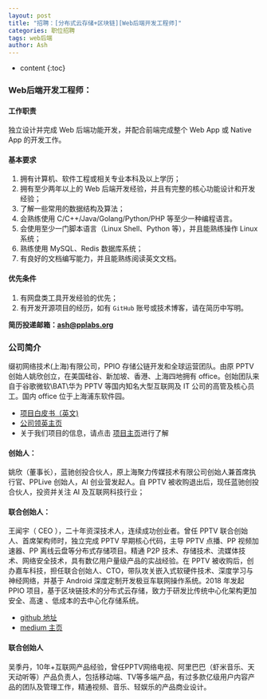 ```yaml
---
layout: post
title: "招聘：[分布式云存储+区块链][Web后端开发工程师]"
categories: 职位招聘
tags: web后端
author: Ash
---
```


* content
{:toc}

### Web后端开发工程师：

#### 工作职责
独立设计并完成 Web 后端功能开发，并配合前端完成整个 Web App 或 Native App 的开发工作。

#### 基本要求
1. 拥有计算机、软件工程或相关专业本科及以上学历；
2. 拥有至少两年以上的 Web 后端开发经验，并且有完整的核心功能设计和开发经验；
3. 了解一些常用的数据结构及算法；
4. 会熟练使用 C/C++/Java/Golang/Python/PHP 等至少一种编程语言。
5. 会使用至少一门脚本语言（Linux Shell、Python 等），并且能熟练操作 Linux 系统；
6. 熟练使用 MySQL、Redis 数据库系统；
7. 有良好的文档编写能力，并且能熟练阅读英文文档。






#### 优先条件
1. 有网盘类工具开发经验的优先；
2. 有开发开源项目的经历，如有 `GitHub` 账号或技术博客，请在简历中写明。

**简历投递邮箱：ash@pplabs.org**
### 公司简介
缀初网络技术(上海)有限公司，PPIO 存储公链开发和全球运营团队。由原 PPTV 创始人姚欣创立，在美国硅谷、新加坡、香港、上海四地拥有 office。创始团队来自于谷歌微软\BAT\华为 PPTV 等国内知名大型互联网及 IT 公司的高管及核心员工。国内 office 位于上海浦东软件园。
- [项目白皮书（英文)](https://github.com/PPIO/Whitepaper/?ash)
- [公司领英主页]( https://www.linkedin.com/company/pplabs/?ash)
- 关于我们项目的信息，请点击 [项目主页](https://www.pp.io/?ash)进行了解

#### 创始人：
姚欣（董事长），蓝驰创投合伙人，原上海聚力传媒技术有限公司创始人兼首席执行官、PPLive 创始人，AI 创业营发起人。自 PPTV 被收购退出后，现任蓝驰创投合伙人，投资并关注 AI 及互联网科技行业；

#### 联合创始人：
王闻宇（ CEO ），二十年资深技术人，连续成功创业者。曾任 PPTV 联合创始人、首席架构师时，独立完成 PPTV 早期核心代码，主导 PPTV 点播、PP 视频加速器、PP 离线云盘等分布式存储项目。精通 P2P 技术、存储技术、流媒体技术、网络安全技术，具有数亿用户量级产品的实战经验。在 PPTV 被收购后，创办嘉车科技，担任联合创始人、CTO，带队攻关嵌入式软硬件技术、深度学习与神经网络，并基于 Android 深度定制开发极豆车联网操作系统。2018 年发起 PPIO 项目，基于区块链技术的分布式云存储，致力于研发比传统中心化架构更加安全、高速 、低成本的去中心化存储系统。
- [github 地址](https://github.com/omnigeeker/?ash)
- [medium 主页](https://medium.com/@omnigeeker/?ash)

#### 联合创始人
吴季丹，10年+互联网产品经验，曾任PPTV网络电视、阿里巴巴（虾米音乐、天天动听等）产品负责人，包括移动端、TV等多端产品，有过多款亿级用户内容产品的团队及管理工作，精通视频、音乐、轻娱乐的产品商业设计。

